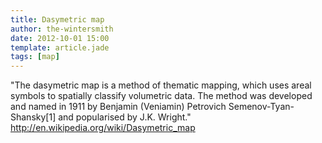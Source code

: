 ```yaml
---
title: Dasymetric map
author: the-wintersmith
date: 2012-10-01 15:00
template: article.jade
tags: [map]
---
```



"The dasymetric map is a method of thematic mapping, which uses areal symbols to spatially classify volumetric data. The method was developed and named in 1911 by Benjamin (Veniamin) Petrovich Semenov-Tyan-Shansky[1] and popularised by J.K. Wright."
http://en.wikipedia.org/wiki/Dasymetric_map